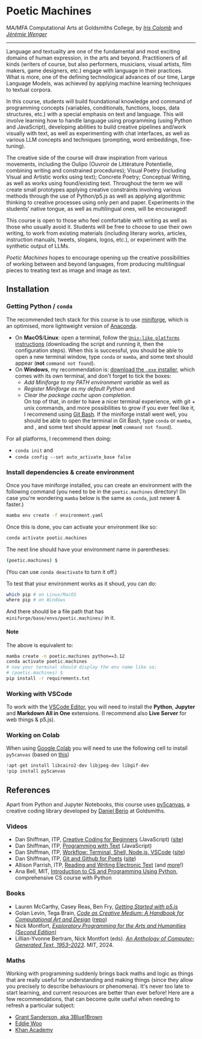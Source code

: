 # Poetic Machines

MA/MFA Computational Arts at Goldsmiths College, by [*Iris Colomb*](https://iriscolomb.com/) and [*Jérémie Wenger*](https://jeremiewenger.com/)

---

Language and textuality are one of the fundamental and most exciting domains of human expression, in the arts and beyond. Practitioners of all kinds (writers of course, but also performers, musicians, visual artists, film makers, game designers, etc.) engage with language in their practices. What is more, one of the defining technological advances of our time, Large Language Models, was achieved by applying machine learning techniques to textual corpora.

In this course, students will build foundational knowledge and command of programming concepts (variables, conditionals, functions, loops, data structures, etc.) with a special emphasis on text and language. This will involve learning how to handle language using programming (using Python and JavaScript), developing abilities to build creative pipelines and/work visually with text, as well as experimenting with chat interfaces, as well as various LLM concepts and techniques (prompting, word embeddings, fine-tuning).

The creative side of the course will draw inspiration from various movements, including the Oulipo (Ouvroir de Littérature Potentielle, combining writing and constrained procedures); Visual Poetry (including Visual and Artistic works using text); Concrete Poetry; Conceptual Writing, as well as works using found/existing text. Throughout the term we will create small prototypes applying creative constraints involving various methods through the use of Python/p5.js as well as applying algorithmic thinking to creative processes using only pen and paper. Experiments in the students’ native tongue, as well as multilingual ones, will be encouraged!

This course is open to those who feel comfortable with writing as well as those who usually avoid it. Students will be free to choose to use their own writing, to work from existing materials (including literary works, articles, instruction manuals, tweets, slogans, logos, etc.), or experiment with the synthetic output of LLMs.

*Poetic Machines* hopes to encourage opening up the creative possibilities of working between and beyond languages, from producing multilingual pieces to treating text as image and image as text.

## Installation

### Getting Python / `conda`

The recommended tech stack for this course is to use [miniforge](https://github.com/conda-forge/miniforge?tab=readme-ov-file#install), which is an optimised, more lightweight version of [Anaconda](https://www.anaconda.com).

- On **MacOS**/**Linux**: open a terminal, follow the [`Unix-like platforms` instructions](https://github.com/conda-forge/miniforge?tab=readme-ov-file#unix-like-platforms-macos-linux--wsl) (downloading the script and running it, then the configuration steps). When this is successful, you should be able to open a new terminal window, type `conda` or `mamba`, and some text should appear (**not** `command not found`). 
- On **Windows**, my recommendation is: [download the `.exe` installer](https://github.com/conda-forge/miniforge?tab=readme-ov-file#windows), which comes with its own terminal, and don't forget to tick the boxes:
  - *Add Miniforge to my PATH environment variable* as well as
  - *Register Miniforge as my default Python* and
  - *Clear the package cache upon completion*.  
  On top of that, in order to have a nicer terminal experience, with git + unix commands, and more possibilities to grow if you ever feel like it, I recommend using [Git Bash](https://gitforwindows.org/). If the miniforge install went well, you should be able to open the terminal in Git Bash, type `conda` or `mamba`, and , and some text should appear (**not** `command not found`).

For all platforms, I recommend then doing:
- `conda init` and
- `conda config --set auto_activate_base false`

### Install dependencies & create environment

Once you have miniforge installed, you can create an environment with the following command (you need to be in the `poetic.machines` directory! (In case you're wondering `mamba` below is the same as `conda`, just newer & faster.)

```bash
mamba env create -f environment.yaml
```

Once this is done, you can activate your environment like so:

```bash
conda activate poetic.machines
```

The next line should have your environment name in parentheses:

```bash
(poetic.machines) $
```

(You can use `conda deactivate` to turn it off.)

To test that your environment works as it shoud, you can do:

```bash
which pip # on Linux/MacOS
where pip # on Windows
```

And there should be a file path that has `miniforge/base/envs/poetic.machines/` in it.

#### Note

The above is equivalent to:

```bash
mamba create -n poetic.machines python==3.12
conda activate poetic.machines
# now your terminal should display the env name like so:
# (poetic.machines) $ 
pip install -r requirements.txt
```

### Working with VSCode

To work with the [VSCode Editor](https://code.visualstudio.com/), you will need to install the **Python**, **Jupyter** and **Markdown All in One** extensions. (I recommend also **Live Server** for web things & p5.js).

### Working on Colab

When using [Google Colab](https://colab.research.google.com/) you will need to use the following cell to install `py5canvas` (based on [this](https://github.com/pygobject/pycairo/issues/39#issuecomment-391830334))

```python
!apt-get install libcairo2-dev libjpeg-dev libgif-dev
!pip install py5canvas
```

## References

Apart from Python and Jupyter Notebooks, this course uses [py5canvas](https://github.com/colormotor/py5canvas), a creative coding library developed by [Daniel Berio](https://www.gold.ac.uk/computing/people/berio-daniel-/) at Goldsmiths.

### Videos

- Dan Shiffman, ITP, [Creative Coding for Beginners](https://www.youtube.com/playlist?list=PLRqwX-V7Uu6Zy51Q-x9tMWIv9cueOFTFA) (JavaScript) ([site](https://thecodingtrain.com/tracks/code-programming-with-p5-js))
- Dan Shiffman, ITP, [Programming with Text](https://www.youtube.com/playlist?list=PLRqwX-V7Uu6YrbSJBg32eTzUU50E2B8Ch) (JavaScript)
- Dan Shiffman, ITP, [Workflow: Terminal, Shell, Node.js, VSCode](https://www.youtube.com/watch?v=46WOuOrMwTQ) ([site](https://thecodingtrain.com/tracks/2018-workflow))
- Dan Shiffman, ITP, [Git and Github for Poets](https://www.youtube.com/playlist?list=PLRqwX-V7Uu6ZF9C0YMKuns9sLDzK6zoiV) ([site](https://thecodingtrain.com/tracks/git-and-github-for-poets))
- Allison Parrish, ITP, [Reading and Writing Electronic Text](https://rwet.decontextualize.com/) (and [more](https://www.decontextualize.com/)!)
- Ana Bell, MIT, [Introduction to CS and Programming Using Python](https://www.youtube.com/playlist?list=PLUl4u3cNGP62A-ynp6v6-LGBCzeH3VAQB), comprehensive CS course with Python

### Books

- Lauren McCarthy, Casey Reas, Ben Fry, [*Getting Started with p5.js*](https://www.oreilly.com/library/view/getting-started-with/9781457186769/)
- Golan Levin, Tega Brain, [*Code as Creative Medium: A Handbook for Computational Art and Design*](https://mitpress.mit.edu/9780262542043/code-as-creative-medium/) ([repo](https://github.com/golanlevin/exercises))
- Nick Montfort, [*Exploratory Programming for the Arts and Humanities (Second Edition)*](https://nickm.com/books/exploratory_programming_2e/)
- Lillian-Yvonne Bertram, Nick Montfort (eds). [*An Anthology of Computer-Generated Text, 1953–2023*](https://mitpress.mit.edu/9780262549813/output/). MIT, 2024.

### Maths

Working with programming suddenly brings back maths and logic as things that are really useful for understanding and making things (since they allow you precisely to describe behaviours or phenomena). It's never too late to start learning, and current resources are better than ever before! Here are a few recommendations, that can become quite useful when needing to refresh a particular subject:

- [Grant Sanderson, aka 3Blue1Brown](https://www.youtube.com/3blue1brown)
- [Eddie Woo](https://www.youtube.com/@misterwootube)
- [Khan Academy](https://www.youtube.com/@khanacademy)
